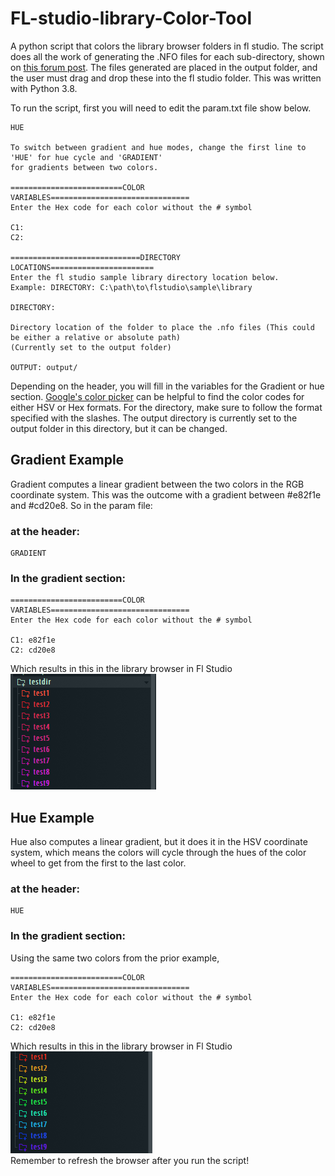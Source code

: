 # FL-studio-library-Color-Tool
A python script that colors the library browser folders in fl studio. The script does all the work of generating the .NFO files for each sub-directory, shown on [this forum post](https://forum.image-line.com/viewtopic.php?t=36492). The files generated are placed in the output folder, and the user must drag and drop these into the fl studio folder. This was written with Python 3.8.

To run the script, first you will need to edit the param.txt file show below.
~~~
HUE

To switch between gradient and hue modes, change the first line to 'HUE' for hue cycle and 'GRADIENT' 
for gradients between two colors. 

=========================COLOR VARIABLES===============================
Enter the Hex code for each color without the # symbol

C1: 
C2: 

=============================DIRECTORY LOCATIONS=======================
Enter the fl studio sample library directory location below. 
Example: DIRECTORY: C:\path\to\flstudio\sample\library

DIRECTORY: 

Directory location of the folder to place the .nfo files (This could be either a relative or absolute path)
(Currently set to the output folder)

OUTPUT: output/
~~~
Depending on the header, you will fill in the variables for the Gradient or hue section.
[Google's color picker](https://www.google.com/search?q=color+picker) can be helpful to find the color codes for either HSV or Hex formats. For the directory, make sure to follow the format specified with the slashes. The output directory is currently set to the output folder in this directory, but it can be changed. 
## Gradient Example
Gradient computes a linear gradient between the two colors in the RGB coordinate system. This was the outcome with a gradient between \#e82f1e and \#cd20e8. So in the param file:
### at the header:
~~~
GRADIENT
~~~
### In the gradient section:
~~~
=========================COLOR VARIABLES===============================
Enter the Hex code for each color without the # symbol

C1: e82f1e
C2: cd20e8
~~~
Which results in this in the library browser in Fl Studio 
\
![Image](screencaps/GRADIENT.PNG)
## Hue Example
Hue also computes a linear gradient, but it does it in the HSV coordinate system, which means the colors will cycle through the hues of the color wheel to get from the first to the last color.
### at the header:
~~~
HUE
~~~
### In the gradient section:
Using the same two colors from the prior example, 
~~~
=========================COLOR VARIABLES===============================
Enter the Hex code for each color without the # symbol

C1: e82f1e
C2: cd20e8
~~~
Which results in this in the library browser in Fl Studio 
\
![Image](screencaps/HUE.PNG) \
Remember to refresh the browser after you run the script!
